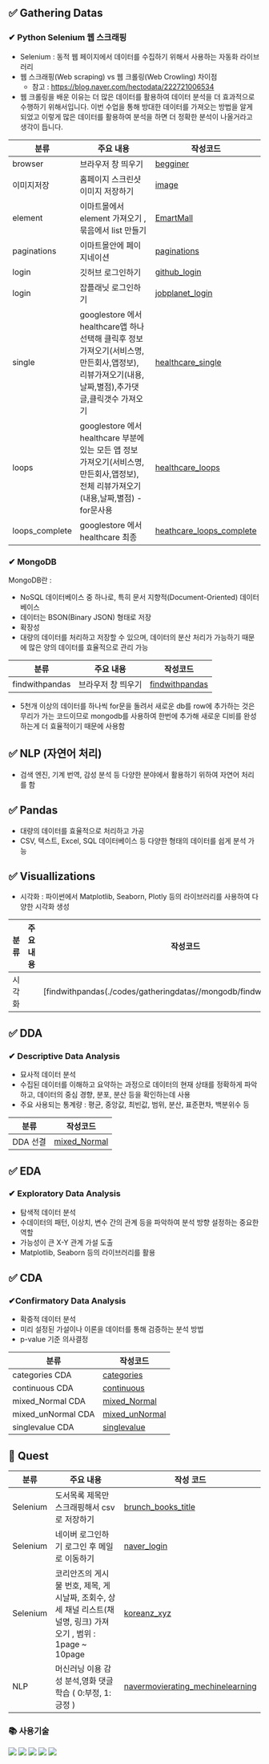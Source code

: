 ##  ✅ Gathering Datas

### ✔ Python Selenium 웹 스크래핑
-  Selenium : 동적 웹 페이지에서 데이터를 수집하기 위해서 사용하는 자동화 라이브러리 
- 웹 스크래핑(Web scraping) vs 웹 크롤링(Web Crowling) 차이점
  - 참고 : https://blog.naver.com/hectodata/222721006534
- 웹 크롤링을 배운 이유는 더 많은 데이터를 활용하여 데이터 분석을 더 효과적으로 수행하기 위해서입니다. 이번 수업을 통해 방대한 데이터를 가져오는 방법을 알게 되었고 이렇게 많은 데이터를 활용하여 분석을 하면 더 정확한 분석이 나올거라고 생각이 듭니다.

| 분류 | 주요 내용 | 작성코드 | 
| -- | -- | -- | 
| browser | 브라우저 창 띄우기  | [begginer](./codes/gatheringdatas/seleniums/begginer.ipynb) | 
| 이미지저장 | 홈페이지 스크린샷 이미지 저장하기| [image](./codes/gatheringdatas/seleniums/begginers.ipynb) | -- |
| element | 이마트몰에서 element 가져오기 , 묶음에서 list 만들기 | [EmartMall](./codes/gatheringdatas/seleniums/emartmall_find.ipynb)  | -- |
| paginations | 이마트몰안에 페이지네이션 |  [paginations](./codes/gatheringdatas/seleniums/emartmall_paginations.ipynb)  | -- |
|login| 깃허브 로그인하기 |[github_login](./codes/gatheringdatas/seleniums/github_events.ipynb) | -- |
|login| 잡플래닛 로그인하기 |[jobplanet_login](./codes/gatheringdatas/seleniums/jobplanet_login.ipynb) | -- |
|single| googlestore 에서 healthcare앱 하나 선택해 클릭후 정보 가져오기(서비스명, 만든회사,앱정보), 리뷰가져오기(내용,날짜,별점),추가댓글,클릭갯수 가져오기 |[healthcare_single](./codes/gatheringdatas/seleniums/googlestore_healthcare_single.ipynb) | -- |
|loops| googlestore 에서 healthcare 부분에 있는 모든 앱  정보 가져오기(서비스명, 만든회사,앱정보), 전체 리뷰가져오기(내용,날짜,별점) -for문사용  |[healthcare_loops](./codes/gatheringdatas/seleniums/googlestore_healthcare_loops.ipynb) | -- |
|loops_complete| googlestore 에서 healthcare 최종 |[heathcare_loops_complete](./codes/gatheringdatas/seleniums/googlestore_heathcare_loops_complete.ipynb) | -- |

 
### ✔ MongoDB
 MongoDB란 : 
- NoSQL 데이터베이스 중 하나로, 특히 문서 지향적(Document-Oriented) 데이터베이스
-  데이터는 BSON(Binary JSON) 형태로 저장
-  확장성
-  대량의 데이터를 처리하고 저장할 수 있으며, 데이터의 분산 처리가 가능하기 때문에 많은 양의 데이터를 효율적으로 관리 가능

| 분류 | 주요 내용 | 작성코드 | 
| -- | -- | -- | 
| findwithpandas | 브라우저 창 띄우기  | [findwithpandas](./codes/gatheringdatas//mongodb/findwithpandas.ipynb) |

- 5천개 이상의 데이터를 하나씩 for문을 돌려서 새로운 db를 row에 추가하는 것은 무리가 가는 코드이므로 mongodb를 사용하여 한번에 추가해 새로운 디비를 완성하는게 더 효율적이기 때문에 사용함
  


## ✅ NLP (자연어 처리)
 - 검색 엔진, 기계 번역, 감성 분석 등 다양한 분야에서 활용하기 위하여 자연어 처리를 함 

## ✅ Pandas
- 대량의 데이터를 효율적으로 처리하고 가공
-  CSV, 텍스트, Excel, SQL 데이터베이스 등 다양한 형태의 데이터를 쉽게 분석 가능
  
## ✅ Visuallizations
- 시각화 :  파이썬에서 Matplotlib, Seaborn, Plotly 등의 라이브러리를 사용하여 다양한 시각화 생성
  
| 분류 | 주요 내용 | 작성코드 | 
| -- | -- | -- | 
| 시각화  |   | [findwithpandas(./codes/gatheringdatas//mongodb/findwithpandas.ipynb)] |

## ✅ DDA
### ✔ Descriptive Data Analysis  
- 묘사적 데이터 분석
- 수집된 데이터를 이해하고 요약하는 과정으로 데이터의 현재 상태를 정확하게 파악하고, 데이터의 중심 경향, 분포, 분산 등을 확인하는데 사용
- 주요 사용되는 통계량 :  평균, 중앙값, 최빈값, 범위, 분산, 표준편차, 백분위수 등
  
| 분류  | 작성코드 | 
| -- | -- | 
| DDA 선결 | [mixed_Normal](codes/DDA/RecurrenceOfSurgery_DDA_quests.ipynb) |

## ✅ EDA
### ✔ Exploratory Data Analysis 
- 탐색적 데이터 분석
- 수데이터의 패턴, 이상치, 변수 간의 관계 등을 파악하여 분석 방향 설정하는 중요한 역할
- 가능성이 큰 X-Y 관계 가설 도출
- Matplotlib, Seaborn 등의 라이브러리를 활용

## ✅ CDA
### ✔Confirmatory Data Analysis
- 확증적 데이터 분석
- 미리 설정된 가설이나 이론을 데이터를 통해 검증하는 분석 방법
- p-value 기준 의사결정

| 분류  | 작성코드 | 
| -- | -- | 
| categories CDA  | [categories](codes/CDA/TypeOfContractChannel_CDA_categories.ipynb) | 
| continuous CDA  | [continuous](codes/CDA/TypeOfContractChannel_CDA_continuous_quest.ipynb) | 
| mixed_Normal CDA  | [mixed_Normal](codes/CDA/TypeOfContractChannel_CDA_mixed_Normal.ipynb) | 
| mixed_unNormal CDA  | [mixed_unNormal](codes/CDA/TypeOfContractChannel_CDA_mixed_unNormal.ipynb) | 
| singlevalue CDA  | [singlevalue](codes/CDA/TypeOfContractChannel_CDA_singlevalue.ipynb) | 


## 📑 Quest 
| 분류 | 주요 내용 | 작성 코드 | 
| -- | -- | -- | 
|Selenium | 도서목록 제목만 스크래핑해서 csv로 저장하기 | [ brunch_books_title](./codes/gatheringdatas/seleniums/brunch_books_title_quest.ipynb.ipynb)  | 
|Selenium| 네이버 로그인하기 로그인 후 메일로 이동하기 |[naver_login](./codes/gatheringdatas/seleniums/naver_login_quest.ipynb) |
|Selenium| 코리안즈의 게시물 번호, 제목, 게시날짜, 조회수, 상세 채널 리스트(채널명, 링크) 가져오기 , 범위 : 1page ~ 10page |[koreanz_xyz](./codes/gatheringdatas/seleniums/koreanz_xyz_quest.ipynb.ipynb) |
|NLP| 머신러닝 이용 감성 분석,영화 댓글 학습 ( 0:부정, 1:긍정 ) |[navermovierating_mechinelearning](./codes/gatheringdatas/NLP/navermovierating_mechinelearning_quest.ipynb) |


### 📚 사용기술
<div>
<img src="https://img.shields.io/badge/python-3776AB?style=for-the-badge&logo=python&logoColor=white">
<img src="https://img.shields.io/badge/mongoDB-47A248?style=for-the-badge&logo=MongoDB&logoColor=white">
<img src="https://img.shields.io/badge/mysql-4479A1?style=for-the-badge&logo=mysql&logoColor=white"> 
<img src="https://img.shields.io/badge/selenium-43B02A?style=for-the-badge&logo=selenium&logoColor=white">
<img src="https://img.shields.io/badge/github-181717?style=for-the-badge&logo=github&logoColor=white">
</div>
